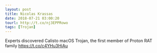 ```yaml
---
layout: post
title: Nicolas Krassas
date: 2018-07-21 03:00:20
tourl: http://t.co/nj3EPPRowo
tags: [Trojan]
---
```

Experts discovered Calisto macOS Trojan, the first member of Proton RAT family https://t.co/c4YHu3HiAu